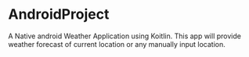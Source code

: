 # AndroidProject
A Native android Weather Application using Koitlin. This app will provide weather forecast of current location or any manually input location.
